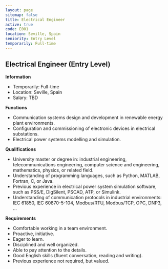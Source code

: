 ```yaml
---
layout: page
sitemap: false
title: Electrical Engineer
active: true
code: E001
location: Seville, Spain
seniority: Entry Level
temporarily: Full-time
---
```


## Electrical Engineer (Entry Level)

**Information**

* Temporarily: Full-time
* Location: Seville, Spain
* Salary: TBD

**Functions﻿**

* Communication systems design and development in renewable energy plant environments.
* Configuration and commissioning of electronic devices in electrical substations.
* Electrical power systems modelling and simulation.

**Qualifications**

* University master or degree in: industrial engineering, telecommunications engineering, computer science and engineering, mathematics, physics, or related field.
* Understanding of programming languages, such as Python, MATLAB, Fortran, C, or Java.
* Previous experience in electrical power system simulation software, such as PSS/E, DigSilent, PSCAD, ATP, or Simulink.
* Understanding of communication protocols in industrial environments: IEC 61850, IEC 60870-5-104, Modbus/RTU, Modbus/TCP, OPC, DNP3, ...

**Requirements**

* Comfortable working in a team environment.
* Proactive, initiative.
* Eager to learn.
* Disciplined and well organized.
* Able to pay attention to the details.
* Good English skills (fluent conversation, reading and writing).
* Previous experience not required, but valued.
